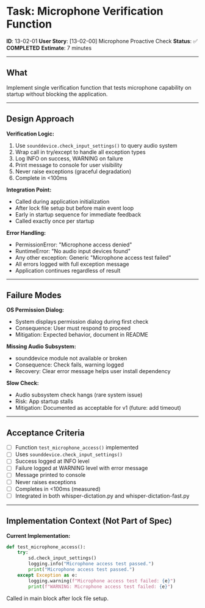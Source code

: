 # Task: Microphone Verification Function

**ID**: 13-02-01
**User Story**: [13-02-00] Microphone Proactive Check
**Status**: ✅ **COMPLETED**
**Estimate**: 7 minutes

---

## What

Implement single verification function that tests microphone capability on startup without blocking the application.

---

## Design Approach

**Verification Logic:**
1. Use `sounddevice.check_input_settings()` to query audio system
2. Wrap call in try/except to handle all exception types
3. Log INFO on success, WARNING on failure
4. Print message to console for user visibility
5. Never raise exceptions (graceful degradation)
6. Complete in <100ms

**Integration Point:**
- Called during application initialization
- After lock file setup but before main event loop
- Early in startup sequence for immediate feedback
- Called exactly once per startup

**Error Handling:**
- PermissionError: "Microphone access denied"
- RuntimeError: "No audio input devices found"
- Any other exception: Generic "Microphone access test failed"
- All errors logged with full exception message
- Application continues regardless of result

---

## Failure Modes

**OS Permission Dialog:**
- System displays permission dialog during first check
- Consequence: User must respond to proceed
- Mitigation: Expected behavior, document in README

**Missing Audio Subsystem:**
- sounddevice module not available or broken
- Consequence: Check fails, warning logged
- Recovery: Clear error message helps user install dependency

**Slow Check:**
- Audio subsystem check hangs (rare system issue)
- Risk: App startup stalls
- Mitigation: Documented as acceptable for v1 (future: add timeout)

---

## Acceptance Criteria

- [ ] Function `test_microphone_access()` implemented
- [ ] Uses `sounddevice.check_input_settings()`
- [ ] Success logged at INFO level
- [ ] Failure logged at WARNING level with error message
- [ ] Message printed to console
- [ ] Never raises exceptions
- [ ] Completes in <100ms (measured)
- [ ] Integrated in both whisper-dictation.py and whisper-dictation-fast.py

---

## Implementation Context (Not Part of Spec)

**Current Implementation:**
```python
def test_microphone_access():
    try:
        sd.check_input_settings()
        logging.info("Microphone access test passed.")
        print("Microphone access test passed.")
    except Exception as e:
        logging.warning(f"Microphone access test failed: {e}")
        print(f"WARNING: Microphone access test failed: {e}")
```

Called in main block after lock file setup.
